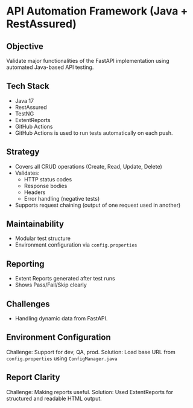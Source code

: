# API Automation Framework (Java + RestAssured)

## Objective
Validate major functionalities of the FastAPI implementation using automated Java-based API testing.

## Tech Stack
- Java 17
- RestAssured
- TestNG
- ExtentReports
- GitHub Actions
- GitHub Actions is used to run tests automatically on each push.

## Strategy
- Covers all CRUD operations (Create, Read, Update, Delete)
- Validates:
  - HTTP status codes
  - Response bodies
  - Headers
  - Error handling (negative tests)
- Supports request chaining (output of one request used in another)

## Maintainability
- Modular test structure 
- Environment configuration via `config.properties`

## Reporting
- Extent Reports generated after test runs
- Shows Pass/Fail/Skip clearly

## Challenges
- Handling dynamic data from FastAPI.
  
## Environment Configuration
Challenge: Support for dev, QA, prod.
Solution: Load base URL from `config.properties` using `ConfigManager.java`

## Report Clarity
Challenge: Making reports useful.
Solution: Used ExtentReports for structured and readable HTML output.
